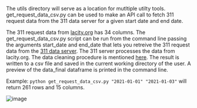 The utils directory will serve as a location for mutltiple utilty tools.  get_request_data_csv.py can be used to make an API call to fetch 311 request data from the 311 data server for a given start date and end date.

The 311 request data from [lacity.org](https://data.lacity.org/browse?q=MyLA311%20Service%20Request%20Data%20&sortBy=relevance) has 34 columns. The get_request_data_csv.py script can be run from the command line passing the arguments start_date and end_date that lets you retreive the 311 request data from the [311 data server](https://dev-api.311-data.org/docs). The 311 server processes the data from lacity.org. The data cleaning procedure is mentioned [here](https://github.com/hackforla/311-data/blob/dev/docs/data_loading.md). The result is written to a csv file and saved in the current working directory of the user. A preview of the data_final dataframe is printed in the command line. 

Example: `python get_request_data_csv.py "2021-01-01" "2021-01-03"` will return 261 rows and 15 columns.

![image](https://user-images.githubusercontent.com/10836669/188473763-52bc9474-0878-432c-b4e8-6e4ff21dcda2.png)
